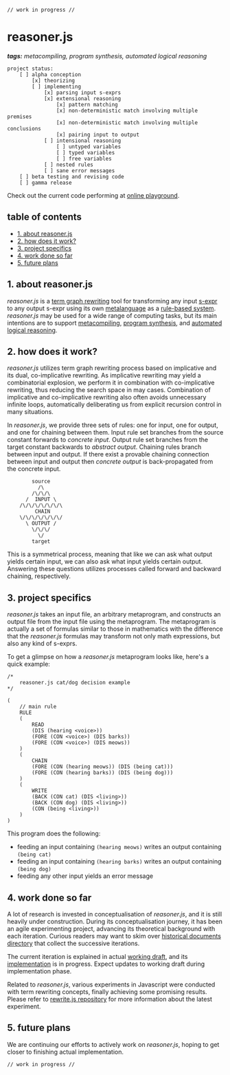 ```
// work in progress //
```

# reasoner.js

_**tags:** metacompiling, program synthesis, automated logical reasoning_

```
project status:
    [ ] alpha conception
        [x] theorizing
        [ ] implementing
            [x] parsing input s-exprs
            [x] extensional reasoning
                [x] pattern matching
                [x] non-deterministic match involving multiple premises
                [x] non-deterministic match involving multiple conclusions
                [x] pairing input to output
            [ ] intensional reasoning
                [ ] untyped variables
                [ ] typed variables
                [ ] free variables
            [ ] nested rules
            [ ] sane error messages
    [ ] beta testing and revising code
    [ ] gamma release
```

Check out the current code performing at [online playground](https://symbolverse.github.io/reasoner.js/playground/).

## table of contents

- [1. about reasoner.js](#1-about-reasoner.js)
- [2. how does it work?](#2-how-does-it-work)
- [3. project specifics](#3-project-specifics)
- [4. work done so far](#4-work-done-so-far)
- [5. future plans](#5-future-plans)

## 1. about reasoner.js

*reasoner.js* is a [term graph rewriting](https://en.wikipedia.org/wiki/Graph_rewriting#Term_graph_rewriting) tool for transforming any input [s-expr](https://en.wikipedia.org/wiki/S-expression) to any output s-expr using its own [metalanguage](https://en.wikipedia.org/wiki/Metalanguage) as a [rule-based system](https://en.wikipedia.org/wiki/Rule-based_system). *reasoner.js* may be used for a wide range of computing tasks, but its main intentions are to support [metacompiling](https://en.wikipedia.org/wiki/Compiler-compiler), [program synthesis](https://en.wikipedia.org/wiki/Program_synthesis), and [automated logical reasoning](https://en.wikipedia.org/wiki/Automated_reasoning).

## 2. how does it work?

*reasoner.js* utilizes term graph rewriting process based on implicative and its dual, co-implicative rewriting. As implicative rewriting may yield a combinatorial explosion, we perform it in combination with co-implicative rewriting, thus reducing the search space in may cases. Combination of implicative and co-implicative rewriting also often avoids unnecessary infinite loops, automatically deliberating us from explicit recursion control in many situations.

In *reasoner.js*, we provide three sets of rules: one for input, one for output, and one for chaining between them. Input rule set branches from the source constant forwards to *concrete input*. Output rule set branches from the target constant backwards to *abstract output*. Chaining rules branch between input and output. If there exist a provable chaining connection between input and output then *concrete output* is back-propagated from the concrete input.

```
        source
          /\
        /\/\/\
      /  INPUT \
    /\/\/\/\/\/\/\
         CHAIN    
    \/\/\/\/\/\/\/
      \ OUTPUT /
        \/\/\/
          \/
        target
```

This is a symmetrical process, meaning that like we can ask what output yields certain input, we can also ask what input yields certain output. Answering these questions utilizes processes called forward and backward chaining, respectively.

## 3. project specifics

*reasoner.js* takes an input file, an arbitrary metaprogram, and constructs an output file from the input file using the metaprogram. The metaprogram is actually a set of formulas similar to those in mathematics with the difference that the *reasoner.js* formulas may transform not only math expressions, but also any kind of s-exprs.

To get a glimpse on how a *reasoner.js* metaprogram looks like, here's a quick example:

```
/*
    reasoner.js cat/dog decision example
*/

(
    // main rule
    RULE
    (
        READ
        (DIS (hearing <voice>))
        (FORE (CON <voice>) (DIS barks))
        (FORE (CON <voice>) (DIS meows))
    )
    (
        CHAIN
        (FORE (CON (hearing meows)) (DIS (being cat)))
        (FORE (CON (hearing barks)) (DIS (being dog)))
    )
    (
        WRITE
        (BACK (CON cat) (DIS <living>))
        (BACK (CON dog) (DIS <living>))
        (CON (being <living>))
    )
)
```

This program does the following:

- feeding an input containing `(hearing meows)` writes an output containing `(being cat)`
- feeding an input containing `(hearing barks)` writes an output containing `(being dog)`
- feeding any other input yields an error message

## 4. work done so far

A lot of research is invested in conceptualisation of *reasoner.js*, and it is still heavily under construction. During its conceptualisation journey, it has been an agile experimenting project, advancing its theoretical background with each iteration. Curious readers may want to skim over [historical documents directory](https://github.com/symbolverse/reasoner.js/tree/master/history) that collect the successive iterations.

The current iteration is explained in actual [working draft](draft/reasoner.md), and its [implementation](https://symbolverse.github.io/reasoner.js/playground/) is in progress. Expect updates to working draft during implementation phase.

Related to *reasoner.js*, various experiments in Javascript were conducted with term rewriting concepts, finally achieving some promising results. Please refer to [rewrite.js repository](https://github.com/contrast-zone/rewrite.js) for more information about the latest experiment.

## 5. future plans

We are continuing our efforts to actively work on *reasoner.js*, hoping to get closer to finishing actual implementation.

```
// work in progress //
```

